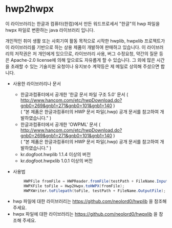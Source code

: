 # hwp2hwpx

이 라이브러리는 한글과 컴퓨터(한컴)에서 만든 워드프로세서 "한글"의 hwp 파일을 hwpx 파일로 변환하는 java 라이브러리 입니다.<br>

개인적인 취미 생활 또는 사회기여 활동 목적으로 시작한 hwplib, hwpxlib 프로젝트가 이 라이브러리를 기반으로 하는 상용 제품이 개발하여 판매하고 있습니다.
이 라이브러리의 저작권은 저 개인에게 있으므로, 라이브러리 사용, 버그 수정요청, 약간의 질문 등은 Apache-2.0 license에 의해 앞으로도 자유롭게 할 수 있습니다.
그 외에 많은 시간을 초래할 수 있는 기술지원 요청이나 유지보수 계약등은 제 메일로 상의해 주셨으면 합니다. <br>

* 사용한 라이브러리나 문서
    - 한글과컴퓨터에서 공개한  '한글 문서 파일 구조 5.0' 문서 ( http://www.hancom.com/etc/hwpDownload.do?gnb0=269&gnb1=271&gnb0=101&gnb1=140 ) <br>
      ( “본 제품은 한글과컴퓨터의 HWP 문서 파일(.hwp) 공개 문서를 참고하여 개발하였습니다." )
    - 한글과컴퓨터에서 공개한 'OWPML' 문서 ( http://www.hancom.com/etc/hwpDownload.do?gnb0=269&gnb1=271&gnb0=101&gnb1=140 ) <br>
      ( “본 제품은 한글과컴퓨터의 HWP 문서 파일(.hwp) 공개 문서를 참고하여 개발하였습니다." )
    - kr.dogfoot.hwplib 1.1.4 이상의 버전
    - kr.dogfoot.hwpxlib 1.0.1 이상의 버전

* 사용법
```java
        HWPFile fromFile = HWPReader.fromFile(testPath + FileName.InputFile);
        HWPXFile toFile = Hwp2Hwpx.toHWPX(fromFile);
        HWPXWriter.toFilepath(toFile, testPath + FileName.OutputFile);
```

* hwp 파일에 대한 라이브러리는 https://github.com/neolord0/hwplib 을 참조해 주세요.
* hwpx 파일에 대한 라이브러리는 https://github.com/neolord0/hwpxlib 을 참조해 주세요.
